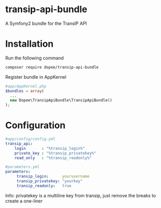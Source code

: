 transip-api-bundle
==================

A Symfony2 bundle for the TransIP API


Installation
============

Run the following command
```sh
composer require dopee/transip-api-bundle
```

Register bundle in AppKernel
```php
#app/AppKernel.php
$bundles = array(
  ...
  new Dopee\TransipApiBundle\TransipApiBundle()
);
```

Configuration
=============
```yaml
#app/config/config.yml
transip_api:
    login       : "%transip_login%"
    private_key : "%transip_privatekey%"
    read_only   : "%transip_readonly%"
```

```yaml
#parameters.yml
parameters:
     transip_login:      yourusername
     transip_privatekey: "yourkey"
     transip_readonly:   true
```

Info: privatekey is a multiline key from transip, just remove the breaks to create a one-liner
